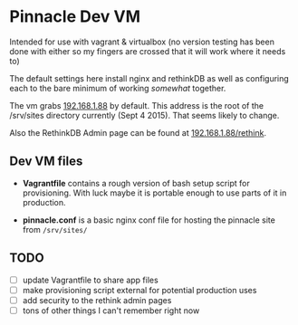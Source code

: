 # Pinnacle Dev VM

Intended for use with vagrant & virtualbox (no version testing has been done with either so my fingers are crossed that it will work where it needs to)

The default settings here install nginx and rethinkDB as well as configuring each to the bare minimum of working _somewhat_ together.

The vm grabs [192.168.1.88](http://192.168.1.88/) by default. This address is the root of the /srv/sites directory currently (Sept 4 2015). That seems likely to change.

Also the RethinkDB Admin page can be found at [192.168.1.88/rethink](http://192.168.1.88/rethink).


## Dev VM files

- __Vagrantfile__ contains a rough version of bash setup script for provisioning.
  With luck maybe it is portable enough to use parts of it in production.

- __pinnacle.conf__ is a basic nginx conf file for hosting the pinnacle site from `/srv/sites/`

## TODO
- [ ] update Vagrantfile to share app files
- [ ] make provisioning script external for potential production uses
- [ ] add security to the rethink admin pages
- [ ] tons of other things I can't remember right now
